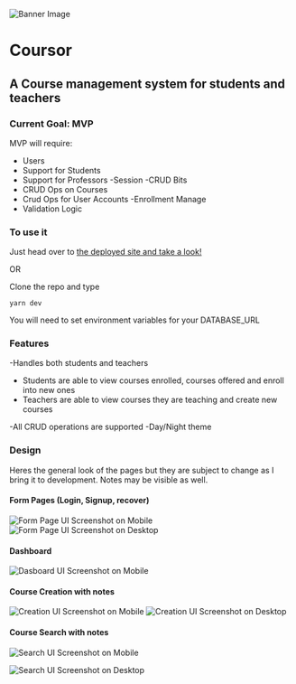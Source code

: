 ![Banner Image](https://raw.githubusercontent.com/CFKeef/qcfirst/main/public/images/readme/Banner.png)

# Coursor

## A Course management system for students and teachers

### Current Goal: MVP

MVP will require:

-   Users
-   Support for Students
-   Support for Professors
    -Session
    -CRUD Bits
-   CRUD Ops on Courses
-   Crud Ops for User Accounts
    -Enrollment Manage
-   Validation Logic

### To use it

Just head over to [the deployed site and take a look!](https://coursor.io)

OR

Clone the repo and type

```
yarn dev
```

You will need to set environment variables for your DATABASE_URL

### Features

-Handles both students and teachers

-   Students are able to view courses enrolled, courses offered and enroll into new ones
-   Teachers are able to view courses they are teaching and create new courses

-All CRUD operations are supported
-Day/Night theme

### Design

Heres the general look of the pages but they are subject to change as I bring it to development. Notes may be visible as well.

#### Form Pages (Login, Signup, recover)

![Form Page UI Screenshot on Mobile](https://raw.githubusercontent.com/CFKeef/qcfirst/main/public/images/readme/Screen%20Shot%202021-03-20%20at%2012.44.03%20PM.png)
![Form Page UI Screenshot on Desktop](https://raw.githubusercontent.com/CFKeef/qcfirst/main/public/images/readme/Screen%20Shot%202021-03-20%20at%2012.45.11%20PM.png)

#### Dashboard

![Dasboard UI Screenshot on Mobile](https://raw.githubusercontent.com/CFKeef/qcfirst/main/public/images/readme/Screen%20Shot%202021-03-20%20at%2012.44.19%20PM.png)

#### Course Creation with notes

![Creation UI Screenshot on Mobile](https://raw.githubusercontent.com/CFKeef/qcfirst/main/public/images/readme/Screen%20Shot%202021-03-20%20at%2012.44.38%20PM.png)
![Creation UI Screenshot on Desktop](https://github.com/CFKeef/qcfirst/blob/main/public/images/readme/Screen%20Shot%202021-03-20%20at%2012.45.02%20PM.png)

#### Course Search with notes

![Search UI Screenshot on Mobile](https://raw.githubusercontent.com/CFKeef/qcfirst/main/public/images/readme/Screen%20Shot%202021-03-20%20at%2012.44.47%20PM.png)

![Search UI Screenshot on Desktop](https://raw.githubusercontent.com/CFKeef/qcfirst/main/public/images/readme/Screen%20Shot%202021-03-20%20at%2012.44.53%20PM.png)

